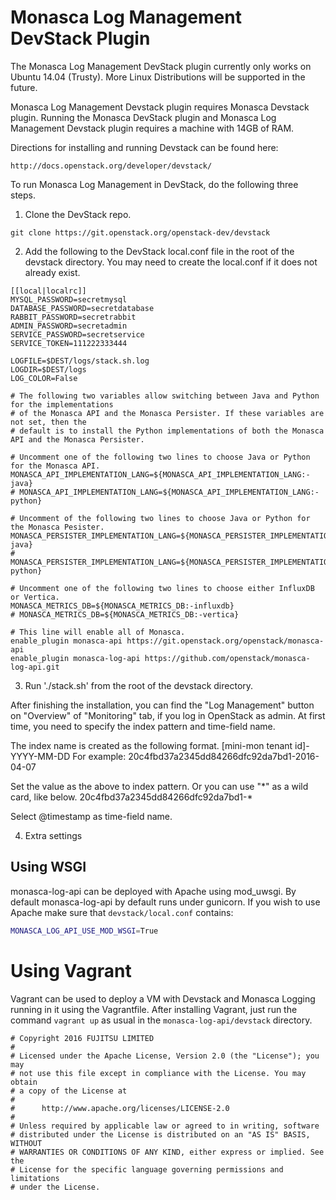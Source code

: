 # Monasca Log Management DevStack Plugin

The Monasca Log Management DevStack plugin currently only works on Ubuntu 14.04 (Trusty).
More Linux Distributions will be supported in the future.

Monasca Log Management Devstack plugin requires Monasca Devstack plugin.
Running the Monasca DevStack plugin and Monasca Log Management Devstack plugin requires a machine with 14GB of RAM.

Directions for installing and running Devstack can be found here:
```
http://docs.openstack.org/developer/devstack/
```

To run Monasca Log Management in DevStack, do the following three steps.

1. Clone the DevStack repo.

```
git clone https://git.openstack.org/openstack-dev/devstack
```

2. Add the following to the DevStack local.conf file in the root of the devstack directory. You may
   need to create the local.conf if it does not already exist.

```
[[local|localrc]]
MYSQL_PASSWORD=secretmysql
DATABASE_PASSWORD=secretdatabase
RABBIT_PASSWORD=secretrabbit
ADMIN_PASSWORD=secretadmin
SERVICE_PASSWORD=secretservice
SERVICE_TOKEN=111222333444

LOGFILE=$DEST/logs/stack.sh.log
LOGDIR=$DEST/logs
LOG_COLOR=False

# The following two variables allow switching between Java and Python for the implementations
# of the Monasca API and the Monasca Persister. If these variables are not set, then the
# default is to install the Python implementations of both the Monasca API and the Monasca Persister.

# Uncomment one of the following two lines to choose Java or Python for the Monasca API.
MONASCA_API_IMPLEMENTATION_LANG=${MONASCA_API_IMPLEMENTATION_LANG:-java}
# MONASCA_API_IMPLEMENTATION_LANG=${MONASCA_API_IMPLEMENTATION_LANG:-python}

# Uncomment of the following two lines to choose Java or Python for the Monasca Pesister.
MONASCA_PERSISTER_IMPLEMENTATION_LANG=${MONASCA_PERSISTER_IMPLEMENTATION_LANG:-java}
# MONASCA_PERSISTER_IMPLEMENTATION_LANG=${MONASCA_PERSISTER_IMPLEMENTATION_LANG:-python}

# Uncomment one of the following two lines to choose either InfluxDB or Vertica.
MONASCA_METRICS_DB=${MONASCA_METRICS_DB:-influxdb}
# MONASCA_METRICS_DB=${MONASCA_METRICS_DB:-vertica}

# This line will enable all of Monasca.
enable_plugin monasca-api https://git.openstack.org/openstack/monasca-api
enable_plugin monasca-log-api https://github.com/openstack/monasca-log-api.git
```

3.   Run './stack.sh' from the root of the devstack directory.


After finishing the installation, you can find the "Log Management" button on
"Overview" of "Monitoring" tab, if you log in OpenStack as admin.
At first time, you need to specify the index pattern and time-field name.

The index name is created as the following format.
  \[mini-mon tenant id\]-YYYY-MM-DD
For example:
  20c4fbd37a2345dd84266dfc92da7bd1-2016-04-07

Set the value as the above to index pattern.
Or you can use "\*" as a wild card, like below.
  20c4fbd37a2345dd84266dfc92da7bd1-\*

Select @timestamp as time-field name.

4. Extra settings

## Using WSGI

monasca-log-api can be deployed with Apache using mod_uwsgi.
By default monasca-log-api by default runs under gunicorn.
If you wish to use Apache make sure that ```devstack/local.conf```
contains:

```sh
MONASCA_LOG_API_USE_MOD_WSGI=True
```

# Using Vagrant

Vagrant can be used to deploy a VM with Devstack and Monasca Logging
running in it using the Vagrantfile. After installing Vagrant,
just run the command `vagrant up` as usual in the `monasca-log-api/devstack`
directory.

```
# Copyright 2016 FUJITSU LIMITED
#
# Licensed under the Apache License, Version 2.0 (the "License"); you may
# not use this file except in compliance with the License. You may obtain
# a copy of the License at
#
#      http://www.apache.org/licenses/LICENSE-2.0
#
# Unless required by applicable law or agreed to in writing, software
# distributed under the License is distributed on an "AS IS" BASIS, WITHOUT
# WARRANTIES OR CONDITIONS OF ANY KIND, either express or implied. See the
# License for the specific language governing permissions and limitations
# under the License.
```
